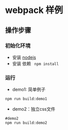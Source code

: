 # webpack 样例

## 操作步骤

### 初始化环境

- 安装 [nodejs](https://nodejs.org/en/)
- 安装 依赖 ``` npm install```

### 运行

- demo1: 简单例子

```sh
npm run build:demo1
```

- demo2：独立css文件

```shell
#demo2
npm run build:demo2
```



